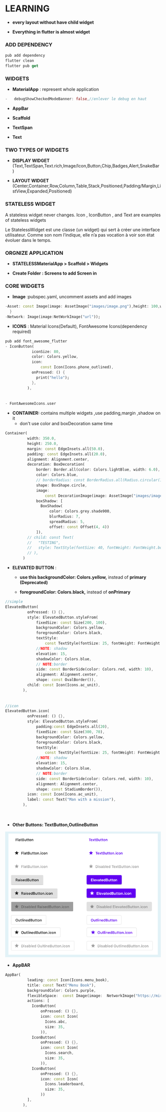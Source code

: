 # LEARNING

- **every layout without have child widget**

- **Everything in flutter is almost widget**

### ADD DEPENDENCY

```dart
pub add dependency
flutter clean
flutter pub get
```

### WIDGETS

- **MaterialApp** : represent whole application

```dart
-   debugShowCheckedModeBanner: false,//enlever le debug en haut
```

- **AppBar**

- **Scaffold**

- **TextSpan**

- **Text**

### TWO TYPES OF WIDGETS

- **DISPLAY WIDGET** (Text,TextSpan,Text.rich,Image/Icon,Button,Chip,Badges,Alert,SnakeBar)

- **LAYOUT WIDGET** (Center,Container,Row,Column,Table,Stack,Positioned,Padding/Margin,ListView,Expanded,Positioned)

### STATELESS WIDGET

A stateless widget never changes. Icon , IconButton , and Text are examples of stateless widgets

Le StatelessWidget est une classe (un widget) qui sert à créer une interface utilisateur. Comme son nom l’indique, elle n’a pas vocation à voir son état évoluer dans le temps.

### ORGNIZE APPLICATION

- **STATELESSMaterialApp > Scaffold > Widgets**

- **Create Folder : Screens to add Screen in** 

### CORE WIDGETS

- **Image** :pubspec.yaml, uncomment assets and add images

```dart
-Asset: const Image(image: AssetImage("images/image.png"),height: 100,width: 100,));
  }
-Network: Image(image:NetWorkImage("url"));
```

- **ICONS** : Material Icons(Default), FontAwesome Icons(dependency required)    

```dart
pub add font_awesome_flutter
- IconButton(
            iconSize: 80,
            color: Colors.yellow,
            icon:
                const Icon(Icons.phone_outlined),
            onPressed: () {
              print("hello");
            }, 
          ),


- FontAwesomeIcons.user
```

- **CONTAINER:** contains multiple widgets ,use padding,margin ,shadow on it
  - don't use color and boxDecoration same time

```dart
Container(
          width: 350.0,
          height: 250.0,
          margin: const EdgeInsets.all(50.0),
          padding: const EdgeInsets.all(20.0),
          alignment: Alignment.center,
          decoration: BoxDecoration(
              border: Border.all(color: Colors.lightBlue, width: 6.0),
              color: Colors.blue,
              // borderRadius: const BorderRadius.all(Radius.circular(10.0),),
              shape: BoxShape.circle,
              image:
                  const DecorationImage(image: AssetImage("images/image.png")),
              boxShadow: [
                BoxShadow(
                    color: Colors.grey.shade900,
                    blurRadius: 7,
                    spreadRadius: 5,
                    offset: const Offset(4, 4))
              ]),
          // child: const Text(
          //   "TESTING",
          //   style: TextStyle(fontSize: 40, fontWeight: FontWeight.bold),
          // ),
        )
```

- **ELEVATED BUTTON** :
  
  - **use this backgroundColor: Colors.yellow,** instead of **primary (Deprecated)**
  
  - **foregroundColor: Colors.black,** instead of **onPrimary**

```dart
//simple
ElevatedButton(
          onPressed: () {},
          style: ElevatedButton.styleFrom(
              fixedSize: const Size(200, 100),
              backgroundColor: Colors.yellow,
              foregroundColor: Colors.black,
              textStyle:
                  const TextStyle(fontSize: 25, fontWeight: FontWeight.bold),
              //NOTE: shadow
              elevation: 15,
              shadowColor: Colors.blue,
              // NOTE:border
              side: const BorderSide(color: Colors.red, width: 10),
              alignment: Alignment.center,
              shape: const OvalBorder()),
          child: const Icon(Icons.ac_unit),
        ),


//icon
ElevatedButton.icon(
          onPressed: () {},
          style: ElevatedButton.styleFrom(
              padding:const EdgeInsets.all(20),
              fixedSize: const Size(300, 70),
              backgroundColor: Colors.yellow,
              foregroundColor: Colors.black,
              textStyle:
                  const TextStyle(fontSize: 25, fontWeight: FontWeight.bold),
              //NOTE: shadow
              elevation: 15,
              shadowColor: Colors.blue,
              // NOTE:border
              side: const BorderSide(color: Colors.red, width: 10),
              alignment: Alignment.center,
              shape: const StadiumBorder()),
          icon: const Icon(Icons.ac_unit),
          label: const Text("Man with a mission"),
        ),




```

- **Other Buttons: TextButton,OutlineButton**

![](./differences.png)



- **AppBAR**

```dart
AppBar(
          leading: const Icon(Icons.menu_book),
          title: const Text("Menu Book"),
          backgroundColor: Colors.purple,
          flexibleSpace:  const Image(image:  NetworkImage("https://miro.medium.com/v2/resize:fit:1400/format:webp/0*vQwPKDYJVQr0dEKm.jpeg"),fit: BoxFit.cover,),
          actions: [
            IconButton(
                onPressed: () {},
                icon: const Icon(
                  Icons.abc,
                  size: 35,
                )),
            IconButton(
                onPressed: () {},
                icon: const Icon(
                  Icons.search,
                  size: 35,
                )),
            IconButton(
                onPressed: () {},
                icon: const Icon(
                  Icons.leaderboard,
                  size: 35,
                ))
          ],
        ),
```
